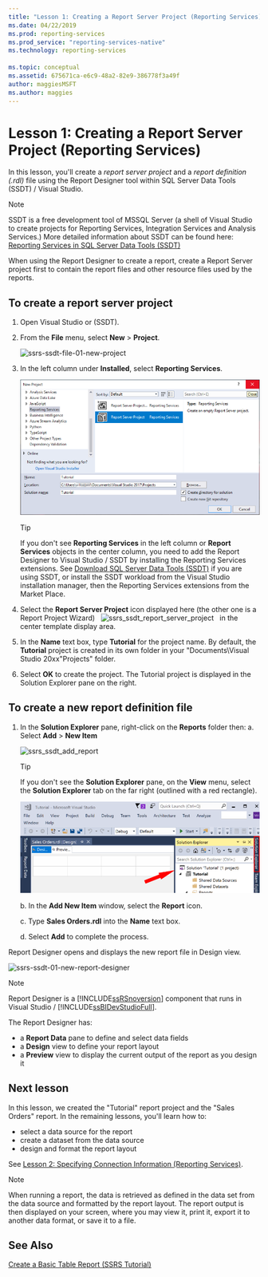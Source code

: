 ```yaml
---
title: "Lesson 1: Creating a Report Server Project (Reporting Services) | Microsoft Docs"
ms.date: 04/22/2019
ms.prod: reporting-services
ms.prod_service: "reporting-services-native"
ms.technology: reporting-services

ms.topic: conceptual
ms.assetid: 675671ca-e6c9-48a2-82e9-386778f3a49f
author: maggiesMSFT
ms.author: maggies
---
```


# Lesson 1: Creating a Report Server Project (Reporting Services)

In this lesson, you'll create a *report server project* and a *report definition (.rdl)* file using the Report Designer tool within SQL Server Data Tools (SSDT) / Visual Studio.  

>[!NOTE]
> SSDT is a free development tool of MSSQL Server (a shell of Visual Studio to create projects for Reporting Services, Integration Services and Analysis Services.) More detailed information about SSDT can be found here: [Reporting Services in SQL Server Data Tools (SSDT)](tools/reporting-services-in-sql-server-data-tools-ssdt.md)

When using the Report Designer to create a report, create a Report Server project first to contain the report files and other resource files used by the reports.

## To create a report server project  
  
1. Open Visual Studio or (SSDT).  
  
2. From the **File** menu, select **New** > **Project**.  

    ![ssrs-ssdt-file-01-new-project](../reporting-services/media/ssrs-ssdt-file-01-new-project.png)
  
3. In the left column under **Installed**, select **Reporting Services**.

    ![select-report-server-project-template](../reporting-services/media/lesson-1-creating-a-report-server-project-reporting-services/select-report-server-project-template.png)

    > [!TIP]  
    > If you don't see **Reporting Services** in the left column or **Report Services** objects in the center column, you need to add the Report Designer to Visual Studio / SSDT by installing the Reporting Services extensions. See [Download SQL Server Data Tools (SSDT)](../ssdt/download-sql-server-data-tools-ssdt.md) if you are using SSDT, or install the SSDT workload from the Visual Studio installation manager, then the Reporting Services extensions from the Market Place.

4. Select the **Report Server Project** icon displayed here (the other one is a Report Project Wizard) &nbsp;&nbsp;![ssrs_ssdt_report_server_project](../reporting-services/media/ssrs-ssdt-report-server-project.png) &nbsp;&nbsp;in the center template display area.

5. In the **Name** text box, type **Tutorial** for the project name. By default, the **Tutorial** project is created in its own folder in your "Documents\Visual Studio 20xx\"Projects\" folder.

6. Select **OK** to create the project. The Tutorial project is displayed in the Solution Explorer pane on the right.
  
## To create a new report definition file  
  
1. In the **Solution Explorer** pane, right-click on the **Reports**  folder then:
    a. Select **Add** > **New Item**

     ![ssrs_ssdt_add_report](../reporting-services/media/ssrs-ssdt-add-report.png)

    > [!TIP]  
    > If you don't see the **Solution Explorer** pane, on the **View** menu, select the **Solution Explorer** tab on the far right (outlined with a red rectangle).

    ![Position of the Solution Explorer pane in Visual Studio](media/lesson-1-creating-a-report-server-project-reporting-services/position-of-solution-explorer-in-vs-layout.png)

    b. In the **Add New Item** window, select the **Report** icon.  

    c. Type **Sales Orders.rdl** into the **Name** text box.

    d. Select **Add** to complete the process.
  
 Report Designer opens and displays the new report file in Design view.  

 ![ssrs-ssdt-01-new-report-designer](../reporting-services/media/ssrs-ssdt-01-new-report-designer.png)
  
> [!NOTE]  
> Report Designer is a [!INCLUDE[ssRSnoversion](../includes/ssrsnoversion-md.md)] component that runs in Visual Studio / [!INCLUDE[ssBIDevStudioFull](../includes/ssbidevstudiofull-md.md)].
>
The Report Designer has:
>
- a **Report Data** pane to define and select data fields
- a **Design** view to define your report layout
- a **Preview** view to display the current output of the report as you design it  
  
## Next lesson

In this lesson, we created the "Tutorial" report project and the "Sales Orders" report. In the remaining lessons, you'll learn how to:

- select a data source for the report
- create a dataset from the data source
- design and format the report layout

 See [Lesson 2: Specifying Connection Information &#40;Reporting Services&#41;](../reporting-services/lesson-2-specifying-connection-information-reporting-services.md).  

> [!NOTE]
> When running a report, the data is retrieved as defined in the data set from the data source and formatted by the report layout. The report output is then displayed on your screen, where you may view it, print it, export it to another data format, or save it to a file.  

## See Also

[Create a Basic Table Report &#40;SSRS Tutorial&#41;](../reporting-services/create-a-basic-table-report-ssrs-tutorial.md)
